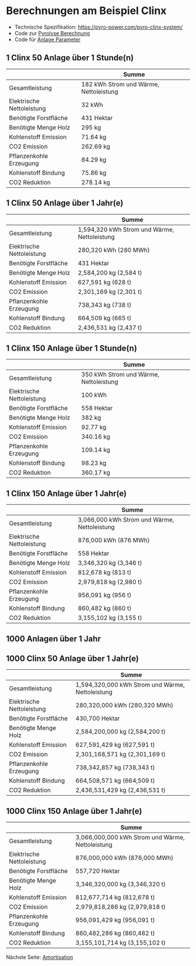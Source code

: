 # Berechnungen am Beispiel Clinx #

- Technische Spezifikation: https://pyro-power.com/pyro-clinx-system/
- Code zur [Pyrolyse Berechnung](./code/pyrolyse.py)
- Code für [Anlage Parameter](./code/berechnung.py)

## 1 Clinx 50 Anlage über 1 Stunde(n) ##

| | Summe |
| --- | --- |
| Gesamtleistung | 182 kWh Strom und Wärme, Nettoleistung |
| Elektrische Nettoleistung | 32 kWh |
| Benötigte Forstfläche | 431 Hektar |
| Benötigte Menge Holz | 295 kg |
| Kohlenstoff Emission | 71.64 kg |
| CO2 Emission | 262.69 kg |
| Pflanzenkohle Erzeugung | 84.29 kg |
| Kohlenstoff Bindung | 75.86 kg |
| CO2 Reduktion | 278.14 kg |

## 1 Clinx 50 Anlage über 1 Jahr(e) ##

| | Summe |
| --- | --- |
| Gesamtleistung | 1,594,320 kWh Strom und Wärme, Nettoleistung |
| Elektrische Nettoleistung | 280,320 kWh (280 MWh) |
| Benötigte Forstfläche | 431 Hektar |
| Benötigte Menge Holz | 2,584,200 kg (2,584 t) |
| Kohlenstoff Emission | 627,591 kg (628 t) |
| CO2 Emission | 2,301,169 kg (2,301 t) |
| Pflanzenkohle Erzeugung | 738,343 kg (738 t) |
| Kohlenstoff Bindung | 664,509 kg (665 t) |
| CO2 Reduktion | 2,436,531 kg (2,437 t) |

## 1 Clinx 150 Anlage über 1 Stunde(n) ##

| | Summe |
| --- | --- |
| Gesamtleistung | 350 kWh Strom und Wärme, Nettoleistung |
| Elektrische Nettoleistung | 100 kWh |
| Benötigte Forstfläche | 558 Hektar |
| Benötigte Menge Holz | 382 kg |
| Kohlenstoff Emission | 92.77 kg |
| CO2 Emission | 340.16 kg |
| Pflanzenkohle Erzeugung | 109.14 kg |
| Kohlenstoff Bindung | 98.23 kg |
| CO2 Reduktion | 360.17 kg |

## 1 Clinx 150 Anlage über 1 Jahr(e) ##

| | Summe |
| --- | --- |
| Gesamtleistung | 3,066,000 kWh Strom und Wärme, Nettoleistung |
| Elektrische Nettoleistung | 876,000 kWh (876 MWh) |
| Benötigte Forstfläche | 558 Hektar |
| Benötigte Menge Holz | 3,346,320 kg (3,346 t) |
| Kohlenstoff Emission | 812,678 kg (813 t) |
| CO2 Emission | 2,979,818 kg (2,980 t) |
| Pflanzenkohle Erzeugung | 956,091 kg (956 t) |
| Kohlenstoff Bindung | 860,482 kg (860 t) |
| CO2 Reduktion | 3,155,102 kg (3,155 t) |


## 1000 Anlagen über 1 Jahr ##

## 1000 Clinx 50 Anlage über 1 Jahr(e) ##

| | Summe |
| --- | --- |
| Gesamtleistung | 1,594,320,000 kWh Strom und Wärme, Nettoleistung |
| Elektrische Nettoleistung | 280,320,000 kWh (280,320 MWh) |
| Benötigte Forstfläche | 430,700 Hektar |
| Benötigte Menge Holz | 2,584,200,000 kg (2,584,200 t) |
| Kohlenstoff Emission | 627,591,429 kg (627,591 t) |
| CO2 Emission | 2,301,168,571 kg (2,301,169 t) |
| Pflanzenkohle Erzeugung | 738,342,857 kg (738,343 t) |
| Kohlenstoff Bindung | 664,508,571 kg (664,509 t) |
| CO2 Reduktion | 2,436,531,429 kg (2,436,531 t) |

## 1000 Clinx 150 Anlage über 1 Jahr(e) ##

| | Summe |
| --- | --- |
| Gesamtleistung | 3,066,000,000 kWh Strom und Wärme, Nettoleistung |
| Elektrische Nettoleistung | 876,000,000 kWh (876,000 MWh) |
| Benötigte Forstfläche | 557,720 Hektar |
| Benötigte Menge Holz | 3,346,320,000 kg (3,346,320 t) |
| Kohlenstoff Emission | 812,677,714 kg (812,678 t) |
| CO2 Emission | 2,979,818,286 kg (2,979,818 t) |
| Pflanzenkohle Erzeugung | 956,091,429 kg (956,091 t) |
| Kohlenstoff Bindung | 860,482,286 kg (860,482 t) |
| CO2 Reduktion | 3,155,101,714 kg (3,155,102 t) |



Nächste Seite: [Amortisation](./amortisation.md)
